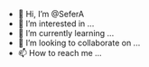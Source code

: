 - 👋 Hi, I’m @SeferA
- 👀 I’m interested in ...
- 🌱 I’m currently learning ...
- 💞️ I’m looking to collaborate on ...
- 📫 How to reach me ...

<!---
SeferA/SeferA is a ✨ special ✨ repository because its `README.md` (this file) appears on your GitHub profile.
You can click the Preview link to take a look at your changes.
--->
